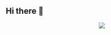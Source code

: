 ## Hi there 👋

<p align="center">
<img align="center" src="https://github-readme-stats.vercel.app/api/top-langs/?username=funnymadep&theme=transparent&hide_border=true&layout=donut-vertical&langs_count=6" />
</p>

<!--
**funnymadep/funnymadep** is a ✨ _special_ ✨ repository because its `README.md` (this file) appears on your GitHub profile.

Here are some ideas to get you started:

- 🔭 I’m currently working on ...
- 🌱 I’m currently learning ...
- 👯 I’m looking to collaborate on ...
- 🤔 I’m looking for help with ...
- 💬 Ask me about ...
- 📫 How to reach me: ...
- 😄 Pronouns: ...
- ⚡ Fun fact: ...
-->
